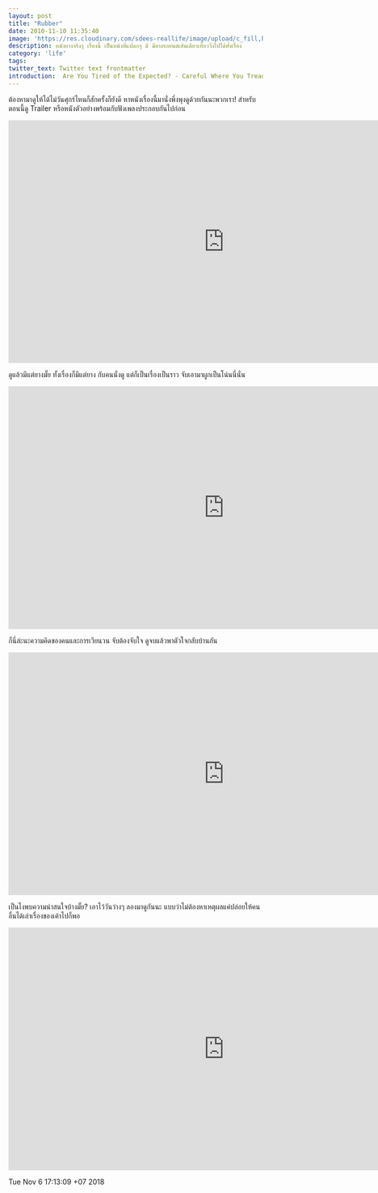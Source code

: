 ```yaml
---
layout: post
title: "Rubber"
date: 2010-11-10 11:35:40
image: 'https://res.cloudinary.com/sdees-reallife/image/upload/c_fill,h_315,w_600/v1518425413/Rubber_dvd-sleeve.jpg'
description: หนังยางจริงๆ เรื่องนี้ เป็นหนังที่แปลกๆ ดี มียางรถยนต์เส้นเดียวเที่ยววิ่งไปได้ทั้งเรื่อง
category: 'life'
tags:
twitter_text: Twitter text frontmatter
introduction:  Are You Tired of the Expected? - Careful Where You Tread.
---
```

ต้องหามาดูให้ได้ไม่วันศุกร์ไหนก็สักครั้งก็ยังดี หาหนังเรื่องนี้มานั่งพึ่งพุงดูด้วยกันนะพวกเรา! สำหรับตอนนี้ดู Trailer หรือหนังตัวอย่างพร้อมกับฟังเพลงประกอบกันไปก่อน

<iframe width="853" height="480" src="https://www.youtube.com/embed/IVZ0B4iDS8w" frameborder="0" allow="accelerometer; autoplay; encrypted-media; gyroscope; picture-in-picture" allowfullscreen></iframe>

ดูแล้วมีแต่ยางมั๊ย ทั้งเรื่องก็มีแต่ยาง กับคนนั่งดู แต่ก็เป็นเรื่องเป็นราว จับเอามาผูกเป็นโน่นนี่นั่น

<iframe width="853" height="480" src="https://www.youtube.com/embed/6s2uiPubmoA" frameborder="0" allow="accelerometer; autoplay; encrypted-media; gyroscope; picture-in-picture" allowfullscreen></iframe>

ก็นี่ล่ะนะความคิดของคนและการเวียนวน จับต้องจับใจ ดูจบแล้วพาตัวใจกลับบ้านกัน

<iframe width="853" height="480" src="https://www.youtube.com/embed/0m0KPqqnbqg?list=PLdwwXinKvHa_xqOmT3amqJNPB6Xt2JB9z" frameborder="0" allow="accelerometer; autoplay; encrypted-media; gyroscope; picture-in-picture" allowfullscreen></iframe>

เป็นไงพบความน่าสนใจบ้างมั๊ย? เอาไว้วันว่างๆ ลองมาดูกันนะ แบบว่าไม่ต้องหาเหตุผลแค่ปล่อยให้คนอื่นได้เล่าเรื่องของเค้าไปก็พอ

<iframe width="853" height="480" src="https://www.youtube.com/embed/fagfZnBpZfU?list=PLdwwXinKvHa_xqOmT3amqJNPB6Xt2JB9z" frameborder="0" allow="accelerometer; autoplay; encrypted-media; gyroscope; picture-in-picture" allowfullscreen></iframe>

Tue Nov  6 17:13:09 +07 2018
